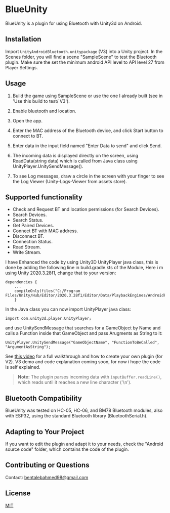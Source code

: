 # BlueUnity
BlueUnity is a plugin for using Bluetooth with Unity3d on Android.

## Installation

Import `UnityAndroidBluetooth.unitypackage` (V3) into a Unity project. In the Scenes folder, you will find a scene "SampleScene" to test the Bluetooth plugin.
Make sure the set the minimum android API level to API level 27 from Player Settings.

## Usage

1) Build the game using SampleScene or use the one I already built (see in 'Use this build to test/ V3').

2) Enable bluetooth and location.

3) Open the app.

4) Enter the MAC address of the Bluetooth device, and click Start button to connect to BT.

5) Enter data in the input field named "Enter Data to send" and click Send.
   
6) The incoming data is displayed directly on the screen, using ReadData(string data) which is called from Java class using UnityPlayer.UnitySendMessage().

8) To see Log messages, draw a circle in the screen with your finger to see the Log Viewer (Unity-Logs-Viewer from assets store).
   
## Supported functionality
- Check and Request BT and location permissions (for Search Devices).
- Search Devices.
- Search Status.
- Get Paired Devices.
- Connect BT with MAC address.
- Disconnect BT.
- Connection Status.
- Read Stream.
- Write Stream.

I have Enhanced the code by using Unity3D UnityPlayer java class, this is done by adding the following line in build.gradle.kts of the Module, Here i m using Unity 2020.3.28f1, change that to your version:

```
dependencies {
    ...
    compileOnly(files("C:/Program Files/Unity/Hub/Editor/2020.3.28f1/Editor/Data/PlaybackEngines/AndroidPlayer/Variations/mono/Release/Classes/classes.jar"))
    }

```    
In the Java class you can now import UnityPlayer java class:
```
import com.unity3d.player.UnityPlayer;
```
and use UnitySendMessage that searches for a GameObject by Name and calls a Function inside that GameObject and pass Arugments as String to it:
```
UnityPlayer.UnitySendMessage("GameObjectName", "FunctionToBeCalled", "ArgumentAsString");
```


See [this video](https://www.youtube.com/watch?v=n9F6J5m7BJI) for a full walkthrough and how to create your own plugin (for V2). 
V3 demo and code explanation coming soon, for now i hope the code is self explained.

> **Note:** The plugin parses incoming data with `inputBuffer.readLine()`, which reads until it reaches a new line character ('\n').

## Bluetooth Compatibility

BlueUnity was tested on HC-05, HC-06, and BM78 Bluetooth modules, also with ESP32, using the standard Bluetooth library (BluetoothSerial.h).

## Adapting to Your Project

If you want to edit the plugin and adapt it to your needs, check the "Android source code" folder, which contains the code of the plugin.

## Contributing or Questions

Contact: bentalebahmed98@gmail.com

## License
[MIT](https://choosealicense.com/licenses/mit/)
